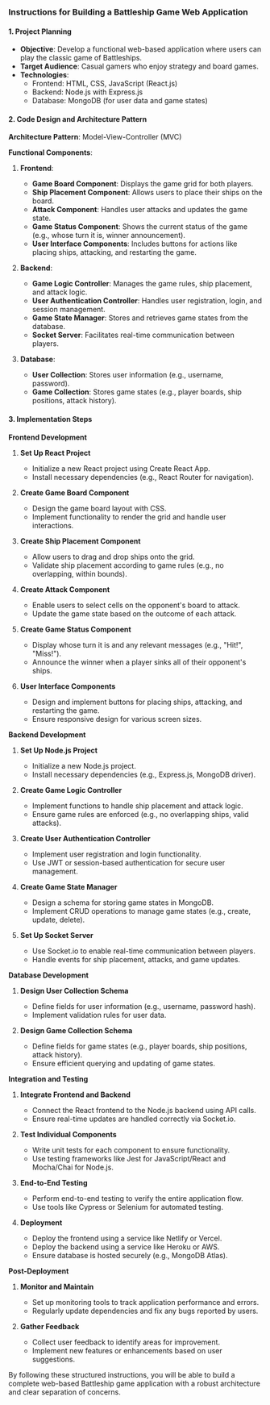 ### Instructions for Building a Battleship Game Web Application

#### 1. Project Planning
- **Objective**: Develop a functional web-based application where users can play the classic game of Battleships.
- **Target Audience**: Casual gamers who enjoy strategy and board games.
- **Technologies**:
  - Frontend: HTML, CSS, JavaScript (React.js)
  - Backend: Node.js with Express.js
  - Database: MongoDB (for user data and game states)

#### 2. Code Design and Architecture Pattern

**Architecture Pattern**: Model-View-Controller (MVC)

**Functional Components**:
1. **Frontend**:
   - **Game Board Component**: Displays the game grid for both players.
   - **Ship Placement Component**: Allows users to place their ships on the board.
   - **Attack Component**: Handles user attacks and updates the game state.
   - **Game Status Component**: Shows the current status of the game (e.g., whose turn it is, winner announcement).
   - **User Interface Components**: Includes buttons for actions like placing ships, attacking, and restarting the game.

2. **Backend**:
   - **Game Logic Controller**: Manages the game rules, ship placement, and attack logic.
   - **User Authentication Controller**: Handles user registration, login, and session management.
   - **Game State Manager**: Stores and retrieves game states from the database.
   - **Socket Server**: Facilitates real-time communication between players.

3. **Database**:
   - **User Collection**: Stores user information (e.g., username, password).
   - **Game Collection**: Stores game states (e.g., player boards, ship positions, attack history).

#### 3. Implementation Steps

**Frontend Development**

1. **Set Up React Project**
   - Initialize a new React project using Create React App.
   - Install necessary dependencies (e.g., React Router for navigation).

2. **Create Game Board Component**
   - Design the game board layout with CSS.
   - Implement functionality to render the grid and handle user interactions.

3. **Create Ship Placement Component**
   - Allow users to drag and drop ships onto the grid.
   - Validate ship placement according to game rules (e.g., no overlapping, within bounds).

4. **Create Attack Component**
   - Enable users to select cells on the opponent's board to attack.
   - Update the game state based on the outcome of each attack.

5. **Create Game Status Component**
   - Display whose turn it is and any relevant messages (e.g., "Hit!", "Miss!").
   - Announce the winner when a player sinks all of their opponent's ships.

6. **User Interface Components**
   - Design and implement buttons for placing ships, attacking, and restarting the game.
   - Ensure responsive design for various screen sizes.

**Backend Development**

1. **Set Up Node.js Project**
   - Initialize a new Node.js project.
   - Install necessary dependencies (e.g., Express.js, MongoDB driver).

2. **Create Game Logic Controller**
   - Implement functions to handle ship placement and attack logic.
   - Ensure game rules are enforced (e.g., no overlapping ships, valid attacks).

3. **Create User Authentication Controller**
   - Implement user registration and login functionality.
   - Use JWT or session-based authentication for secure user management.

4. **Create Game State Manager**
   - Design a schema for storing game states in MongoDB.
   - Implement CRUD operations to manage game states (e.g., create, update, delete).

5. **Set Up Socket Server**
   - Use Socket.io to enable real-time communication between players.
   - Handle events for ship placement, attacks, and game updates.

**Database Development**

1. **Design User Collection Schema**
   - Define fields for user information (e.g., username, password hash).
   - Implement validation rules for user data.

2. **Design Game Collection Schema**
   - Define fields for game states (e.g., player boards, ship positions, attack history).
   - Ensure efficient querying and updating of game states.

**Integration and Testing**

1. **Integrate Frontend and Backend**
   - Connect the React frontend to the Node.js backend using API calls.
   - Ensure real-time updates are handled correctly via Socket.io.

2. **Test Individual Components**
   - Write unit tests for each component to ensure functionality.
   - Use testing frameworks like Jest for JavaScript/React and Mocha/Chai for Node.js.

3. **End-to-End Testing**
   - Perform end-to-end testing to verify the entire application flow.
   - Use tools like Cypress or Selenium for automated testing.

4. **Deployment**
   - Deploy the frontend using a service like Netlify or Vercel.
   - Deploy the backend using a service like Heroku or AWS.
   - Ensure database is hosted securely (e.g., MongoDB Atlas).

**Post-Deployment**

1. **Monitor and Maintain**
   - Set up monitoring tools to track application performance and errors.
   - Regularly update dependencies and fix any bugs reported by users.

2. **Gather Feedback**
   - Collect user feedback to identify areas for improvement.
   - Implement new features or enhancements based on user suggestions.

By following these structured instructions, you will be able to build a complete web-based Battleship game application with a robust architecture and clear separation of concerns.